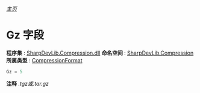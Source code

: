 ###### [主页](./Index.md "主页")
# Gz 字段
**程序集** : [SharpDevLib.Compression.dll](./SharpDevLib.Compression.assembly.md "SharpDevLib.Compression.dll")
**命名空间** : [SharpDevLib.Compression](./SharpDevLib.Compression.namespace.md "SharpDevLib.Compression")
**所属类型** : [CompressionFormat](./SharpDevLib.Compression.CompressionFormat.md "CompressionFormat")
``` csharp
Gz = 5
```
**注释**
*.tgz或.tar.gz*


